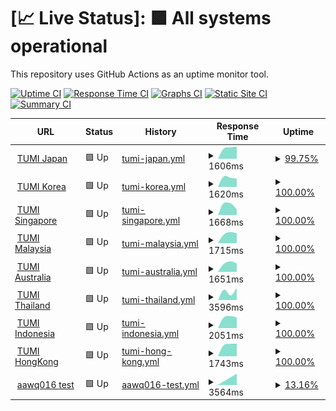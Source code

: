 # [📈 Live Status]: <!--live status--> **🟩 All systems operational**

This repository uses GitHub Actions as an uptime monitor tool.

[![Uptime CI](https://github.com/doquocvinh273/UptimeMonitoring/workflows/Uptime%20CI/badge.svg)](https://github.com/doquocvinh273/UptimeMonitoring/actions?query=workflow%3A%22Uptime+CI%22)
[![Response Time CI](https://github.com/doquocvinh273/UptimeMonitoring/workflows/Response%20Time%20CI/badge.svg)](https://github.com/doquocvinh273/UptimeMonitoring/actions?query=workflow%3A%22Response+Time+CI%22)
[![Graphs CI](https://github.com/doquocvinh273/UptimeMonitoring/workflows/Graphs%20CI/badge.svg)](https://github.com/doquocvinh273/UptimeMonitoring/actions?query=workflow%3A%22Graphs+CI%22)
[![Static Site CI](https://github.com/doquocvinh273/UptimeMonitoring/workflows/Static%20Site%20CI/badge.svg)](https://github.com/doquocvinh273/UptimeMonitoring/actions?query=workflow%3A%22Static+Site+CI%22)
[![Summary CI](https://github.com/doquocvinh273/UptimeMonitoring/workflows/Summary%20CI/badge.svg)](https://github.com/doquocvinh273/UptimeMonitoring/actions?query=workflow%3A%22Summary+CI%22)

<!--start: status pages-->
<!-- This summary is generated by Upptime (https://github.com/upptime/upptime) -->
<!-- Do not edit this manually, your changes will be overwritten -->
<!-- prettier-ignore -->
| URL | Status | History | Response Time | Uptime |
| --- | ------ | ------- | ------------- | ------ |
| <img alt="" src="https://icons.duckduckgo.com/ip3/www.tumi.co.jp.ico" height="13"> [TUMI Japan](https://www.tumi.co.jp) | 🟩 Up | [tumi-japan.yml](https://github.com/doquocvinh273/UptimeMonitoring/commits/HEAD/history/tumi-japan.yml) | <details><summary><img alt="Response time graph" src="./graphs/tumi-japan/response-time-week.png" height="20"> 1606ms</summary><br><a href="https://doquocvinh.github.io/UptimeMonitoring/history/tumi-japan"><img alt="Response time 1606" src="https://img.shields.io/endpoint?url=https%3A%2F%2Fraw.githubusercontent.com%2Fdoquocvinh273%2FUptimeMonitoring%2FHEAD%2Fapi%2Ftumi-japan%2Fresponse-time.json"></a><br><a href="https://doquocvinh.github.io/UptimeMonitoring/history/tumi-japan"><img alt="24-hour response time 1515" src="https://img.shields.io/endpoint?url=https%3A%2F%2Fraw.githubusercontent.com%2Fdoquocvinh273%2FUptimeMonitoring%2FHEAD%2Fapi%2Ftumi-japan%2Fresponse-time-day.json"></a><br><a href="https://doquocvinh.github.io/UptimeMonitoring/history/tumi-japan"><img alt="7-day response time 1606" src="https://img.shields.io/endpoint?url=https%3A%2F%2Fraw.githubusercontent.com%2Fdoquocvinh273%2FUptimeMonitoring%2FHEAD%2Fapi%2Ftumi-japan%2Fresponse-time-week.json"></a><br><a href="https://doquocvinh.github.io/UptimeMonitoring/history/tumi-japan"><img alt="30-day response time 1606" src="https://img.shields.io/endpoint?url=https%3A%2F%2Fraw.githubusercontent.com%2Fdoquocvinh273%2FUptimeMonitoring%2FHEAD%2Fapi%2Ftumi-japan%2Fresponse-time-month.json"></a><br><a href="https://doquocvinh.github.io/UptimeMonitoring/history/tumi-japan"><img alt="1-year response time 1606" src="https://img.shields.io/endpoint?url=https%3A%2F%2Fraw.githubusercontent.com%2Fdoquocvinh273%2FUptimeMonitoring%2FHEAD%2Fapi%2Ftumi-japan%2Fresponse-time-year.json"></a></details> | <details><summary><a href="https://doquocvinh.github.io/UptimeMonitoring/history/tumi-japan">99.75%</a></summary><a href="https://doquocvinh.github.io/UptimeMonitoring/history/tumi-japan"><img alt="All-time uptime 99.75%" src="https://img.shields.io/endpoint?url=https%3A%2F%2Fraw.githubusercontent.com%2Fdoquocvinh273%2FUptimeMonitoring%2FHEAD%2Fapi%2Ftumi-japan%2Fuptime.json"></a><br><a href="https://doquocvinh.github.io/UptimeMonitoring/history/tumi-japan"><img alt="24-hour uptime 98.49%" src="https://img.shields.io/endpoint?url=https%3A%2F%2Fraw.githubusercontent.com%2Fdoquocvinh273%2FUptimeMonitoring%2FHEAD%2Fapi%2Ftumi-japan%2Fuptime-day.json"></a><br><a href="https://doquocvinh.github.io/UptimeMonitoring/history/tumi-japan"><img alt="7-day uptime 99.75%" src="https://img.shields.io/endpoint?url=https%3A%2F%2Fraw.githubusercontent.com%2Fdoquocvinh273%2FUptimeMonitoring%2FHEAD%2Fapi%2Ftumi-japan%2Fuptime-week.json"></a><br><a href="https://doquocvinh.github.io/UptimeMonitoring/history/tumi-japan"><img alt="30-day uptime 99.75%" src="https://img.shields.io/endpoint?url=https%3A%2F%2Fraw.githubusercontent.com%2Fdoquocvinh273%2FUptimeMonitoring%2FHEAD%2Fapi%2Ftumi-japan%2Fuptime-month.json"></a><br><a href="https://doquocvinh.github.io/UptimeMonitoring/history/tumi-japan"><img alt="1-year uptime 99.75%" src="https://img.shields.io/endpoint?url=https%3A%2F%2Fraw.githubusercontent.com%2Fdoquocvinh273%2FUptimeMonitoring%2FHEAD%2Fapi%2Ftumi-japan%2Fuptime-year.json"></a></details>
| <img alt="" src="https://icons.duckduckgo.com/ip3/www.tumi.co.kr.ico" height="13"> [TUMI Korea](https://www.tumi.co.kr) | 🟩 Up | [tumi-korea.yml](https://github.com/doquocvinh273/UptimeMonitoring/commits/HEAD/history/tumi-korea.yml) | <details><summary><img alt="Response time graph" src="./graphs/tumi-korea/response-time-week.png" height="20"> 1620ms</summary><br><a href="https://doquocvinh.github.io/UptimeMonitoring/history/tumi-korea"><img alt="Response time 1620" src="https://img.shields.io/endpoint?url=https%3A%2F%2Fraw.githubusercontent.com%2Fdoquocvinh273%2FUptimeMonitoring%2FHEAD%2Fapi%2Ftumi-korea%2Fresponse-time.json"></a><br><a href="https://doquocvinh.github.io/UptimeMonitoring/history/tumi-korea"><img alt="24-hour response time 1281" src="https://img.shields.io/endpoint?url=https%3A%2F%2Fraw.githubusercontent.com%2Fdoquocvinh273%2FUptimeMonitoring%2FHEAD%2Fapi%2Ftumi-korea%2Fresponse-time-day.json"></a><br><a href="https://doquocvinh.github.io/UptimeMonitoring/history/tumi-korea"><img alt="7-day response time 1620" src="https://img.shields.io/endpoint?url=https%3A%2F%2Fraw.githubusercontent.com%2Fdoquocvinh273%2FUptimeMonitoring%2FHEAD%2Fapi%2Ftumi-korea%2Fresponse-time-week.json"></a><br><a href="https://doquocvinh.github.io/UptimeMonitoring/history/tumi-korea"><img alt="30-day response time 1620" src="https://img.shields.io/endpoint?url=https%3A%2F%2Fraw.githubusercontent.com%2Fdoquocvinh273%2FUptimeMonitoring%2FHEAD%2Fapi%2Ftumi-korea%2Fresponse-time-month.json"></a><br><a href="https://doquocvinh.github.io/UptimeMonitoring/history/tumi-korea"><img alt="1-year response time 1620" src="https://img.shields.io/endpoint?url=https%3A%2F%2Fraw.githubusercontent.com%2Fdoquocvinh273%2FUptimeMonitoring%2FHEAD%2Fapi%2Ftumi-korea%2Fresponse-time-year.json"></a></details> | <details><summary><a href="https://doquocvinh.github.io/UptimeMonitoring/history/tumi-korea">100.00%</a></summary><a href="https://doquocvinh.github.io/UptimeMonitoring/history/tumi-korea"><img alt="All-time uptime 100.00%" src="https://img.shields.io/endpoint?url=https%3A%2F%2Fraw.githubusercontent.com%2Fdoquocvinh273%2FUptimeMonitoring%2FHEAD%2Fapi%2Ftumi-korea%2Fuptime.json"></a><br><a href="https://doquocvinh.github.io/UptimeMonitoring/history/tumi-korea"><img alt="24-hour uptime 100.00%" src="https://img.shields.io/endpoint?url=https%3A%2F%2Fraw.githubusercontent.com%2Fdoquocvinh273%2FUptimeMonitoring%2FHEAD%2Fapi%2Ftumi-korea%2Fuptime-day.json"></a><br><a href="https://doquocvinh.github.io/UptimeMonitoring/history/tumi-korea"><img alt="7-day uptime 100.00%" src="https://img.shields.io/endpoint?url=https%3A%2F%2Fraw.githubusercontent.com%2Fdoquocvinh273%2FUptimeMonitoring%2FHEAD%2Fapi%2Ftumi-korea%2Fuptime-week.json"></a><br><a href="https://doquocvinh.github.io/UptimeMonitoring/history/tumi-korea"><img alt="30-day uptime 100.00%" src="https://img.shields.io/endpoint?url=https%3A%2F%2Fraw.githubusercontent.com%2Fdoquocvinh273%2FUptimeMonitoring%2FHEAD%2Fapi%2Ftumi-korea%2Fuptime-month.json"></a><br><a href="https://doquocvinh.github.io/UptimeMonitoring/history/tumi-korea"><img alt="1-year uptime 100.00%" src="https://img.shields.io/endpoint?url=https%3A%2F%2Fraw.githubusercontent.com%2Fdoquocvinh273%2FUptimeMonitoring%2FHEAD%2Fapi%2Ftumi-korea%2Fuptime-year.json"></a></details>
| <img alt="" src="https://icons.duckduckgo.com/ip3/www.tumi.sg.ico" height="13"> [TUMI Singapore](https://www.tumi.sg) | 🟩 Up | [tumi-singapore.yml](https://github.com/doquocvinh273/UptimeMonitoring/commits/HEAD/history/tumi-singapore.yml) | <details><summary><img alt="Response time graph" src="./graphs/tumi-singapore/response-time-week.png" height="20"> 1668ms</summary><br><a href="https://doquocvinh.github.io/UptimeMonitoring/history/tumi-singapore"><img alt="Response time 1668" src="https://img.shields.io/endpoint?url=https%3A%2F%2Fraw.githubusercontent.com%2Fdoquocvinh273%2FUptimeMonitoring%2FHEAD%2Fapi%2Ftumi-singapore%2Fresponse-time.json"></a><br><a href="https://doquocvinh.github.io/UptimeMonitoring/history/tumi-singapore"><img alt="24-hour response time 1267" src="https://img.shields.io/endpoint?url=https%3A%2F%2Fraw.githubusercontent.com%2Fdoquocvinh273%2FUptimeMonitoring%2FHEAD%2Fapi%2Ftumi-singapore%2Fresponse-time-day.json"></a><br><a href="https://doquocvinh.github.io/UptimeMonitoring/history/tumi-singapore"><img alt="7-day response time 1668" src="https://img.shields.io/endpoint?url=https%3A%2F%2Fraw.githubusercontent.com%2Fdoquocvinh273%2FUptimeMonitoring%2FHEAD%2Fapi%2Ftumi-singapore%2Fresponse-time-week.json"></a><br><a href="https://doquocvinh.github.io/UptimeMonitoring/history/tumi-singapore"><img alt="30-day response time 1668" src="https://img.shields.io/endpoint?url=https%3A%2F%2Fraw.githubusercontent.com%2Fdoquocvinh273%2FUptimeMonitoring%2FHEAD%2Fapi%2Ftumi-singapore%2Fresponse-time-month.json"></a><br><a href="https://doquocvinh.github.io/UptimeMonitoring/history/tumi-singapore"><img alt="1-year response time 1668" src="https://img.shields.io/endpoint?url=https%3A%2F%2Fraw.githubusercontent.com%2Fdoquocvinh273%2FUptimeMonitoring%2FHEAD%2Fapi%2Ftumi-singapore%2Fresponse-time-year.json"></a></details> | <details><summary><a href="https://doquocvinh.github.io/UptimeMonitoring/history/tumi-singapore">100.00%</a></summary><a href="https://doquocvinh.github.io/UptimeMonitoring/history/tumi-singapore"><img alt="All-time uptime 100.00%" src="https://img.shields.io/endpoint?url=https%3A%2F%2Fraw.githubusercontent.com%2Fdoquocvinh273%2FUptimeMonitoring%2FHEAD%2Fapi%2Ftumi-singapore%2Fuptime.json"></a><br><a href="https://doquocvinh.github.io/UptimeMonitoring/history/tumi-singapore"><img alt="24-hour uptime 100.00%" src="https://img.shields.io/endpoint?url=https%3A%2F%2Fraw.githubusercontent.com%2Fdoquocvinh273%2FUptimeMonitoring%2FHEAD%2Fapi%2Ftumi-singapore%2Fuptime-day.json"></a><br><a href="https://doquocvinh.github.io/UptimeMonitoring/history/tumi-singapore"><img alt="7-day uptime 100.00%" src="https://img.shields.io/endpoint?url=https%3A%2F%2Fraw.githubusercontent.com%2Fdoquocvinh273%2FUptimeMonitoring%2FHEAD%2Fapi%2Ftumi-singapore%2Fuptime-week.json"></a><br><a href="https://doquocvinh.github.io/UptimeMonitoring/history/tumi-singapore"><img alt="30-day uptime 100.00%" src="https://img.shields.io/endpoint?url=https%3A%2F%2Fraw.githubusercontent.com%2Fdoquocvinh273%2FUptimeMonitoring%2FHEAD%2Fapi%2Ftumi-singapore%2Fuptime-month.json"></a><br><a href="https://doquocvinh.github.io/UptimeMonitoring/history/tumi-singapore"><img alt="1-year uptime 100.00%" src="https://img.shields.io/endpoint?url=https%3A%2F%2Fraw.githubusercontent.com%2Fdoquocvinh273%2FUptimeMonitoring%2FHEAD%2Fapi%2Ftumi-singapore%2Fuptime-year.json"></a></details>
| <img alt="" src="https://icons.duckduckgo.com/ip3/www.tumi.my.ico" height="13"> [TUMI Malaysia](https://www.tumi.my) | 🟩 Up | [tumi-malaysia.yml](https://github.com/doquocvinh273/UptimeMonitoring/commits/HEAD/history/tumi-malaysia.yml) | <details><summary><img alt="Response time graph" src="./graphs/tumi-malaysia/response-time-week.png" height="20"> 1715ms</summary><br><a href="https://doquocvinh.github.io/UptimeMonitoring/history/tumi-malaysia"><img alt="Response time 1715" src="https://img.shields.io/endpoint?url=https%3A%2F%2Fraw.githubusercontent.com%2Fdoquocvinh273%2FUptimeMonitoring%2FHEAD%2Fapi%2Ftumi-malaysia%2Fresponse-time.json"></a><br><a href="https://doquocvinh.github.io/UptimeMonitoring/history/tumi-malaysia"><img alt="24-hour response time 1298" src="https://img.shields.io/endpoint?url=https%3A%2F%2Fraw.githubusercontent.com%2Fdoquocvinh273%2FUptimeMonitoring%2FHEAD%2Fapi%2Ftumi-malaysia%2Fresponse-time-day.json"></a><br><a href="https://doquocvinh.github.io/UptimeMonitoring/history/tumi-malaysia"><img alt="7-day response time 1715" src="https://img.shields.io/endpoint?url=https%3A%2F%2Fraw.githubusercontent.com%2Fdoquocvinh273%2FUptimeMonitoring%2FHEAD%2Fapi%2Ftumi-malaysia%2Fresponse-time-week.json"></a><br><a href="https://doquocvinh.github.io/UptimeMonitoring/history/tumi-malaysia"><img alt="30-day response time 1715" src="https://img.shields.io/endpoint?url=https%3A%2F%2Fraw.githubusercontent.com%2Fdoquocvinh273%2FUptimeMonitoring%2FHEAD%2Fapi%2Ftumi-malaysia%2Fresponse-time-month.json"></a><br><a href="https://doquocvinh.github.io/UptimeMonitoring/history/tumi-malaysia"><img alt="1-year response time 1715" src="https://img.shields.io/endpoint?url=https%3A%2F%2Fraw.githubusercontent.com%2Fdoquocvinh273%2FUptimeMonitoring%2FHEAD%2Fapi%2Ftumi-malaysia%2Fresponse-time-year.json"></a></details> | <details><summary><a href="https://doquocvinh.github.io/UptimeMonitoring/history/tumi-malaysia">100.00%</a></summary><a href="https://doquocvinh.github.io/UptimeMonitoring/history/tumi-malaysia"><img alt="All-time uptime 100.00%" src="https://img.shields.io/endpoint?url=https%3A%2F%2Fraw.githubusercontent.com%2Fdoquocvinh273%2FUptimeMonitoring%2FHEAD%2Fapi%2Ftumi-malaysia%2Fuptime.json"></a><br><a href="https://doquocvinh.github.io/UptimeMonitoring/history/tumi-malaysia"><img alt="24-hour uptime 100.00%" src="https://img.shields.io/endpoint?url=https%3A%2F%2Fraw.githubusercontent.com%2Fdoquocvinh273%2FUptimeMonitoring%2FHEAD%2Fapi%2Ftumi-malaysia%2Fuptime-day.json"></a><br><a href="https://doquocvinh.github.io/UptimeMonitoring/history/tumi-malaysia"><img alt="7-day uptime 100.00%" src="https://img.shields.io/endpoint?url=https%3A%2F%2Fraw.githubusercontent.com%2Fdoquocvinh273%2FUptimeMonitoring%2FHEAD%2Fapi%2Ftumi-malaysia%2Fuptime-week.json"></a><br><a href="https://doquocvinh.github.io/UptimeMonitoring/history/tumi-malaysia"><img alt="30-day uptime 100.00%" src="https://img.shields.io/endpoint?url=https%3A%2F%2Fraw.githubusercontent.com%2Fdoquocvinh273%2FUptimeMonitoring%2FHEAD%2Fapi%2Ftumi-malaysia%2Fuptime-month.json"></a><br><a href="https://doquocvinh.github.io/UptimeMonitoring/history/tumi-malaysia"><img alt="1-year uptime 100.00%" src="https://img.shields.io/endpoint?url=https%3A%2F%2Fraw.githubusercontent.com%2Fdoquocvinh273%2FUptimeMonitoring%2FHEAD%2Fapi%2Ftumi-malaysia%2Fuptime-year.json"></a></details>
| <img alt="" src="https://icons.duckduckgo.com/ip3/www.tumi.com.au.ico" height="13"> [TUMI Australia](https://www.tumi.com.au) | 🟩 Up | [tumi-australia.yml](https://github.com/doquocvinh273/UptimeMonitoring/commits/HEAD/history/tumi-australia.yml) | <details><summary><img alt="Response time graph" src="./graphs/tumi-australia/response-time-week.png" height="20"> 1651ms</summary><br><a href="https://doquocvinh.github.io/UptimeMonitoring/history/tumi-australia"><img alt="Response time 1651" src="https://img.shields.io/endpoint?url=https%3A%2F%2Fraw.githubusercontent.com%2Fdoquocvinh273%2FUptimeMonitoring%2FHEAD%2Fapi%2Ftumi-australia%2Fresponse-time.json"></a><br><a href="https://doquocvinh.github.io/UptimeMonitoring/history/tumi-australia"><img alt="24-hour response time 1265" src="https://img.shields.io/endpoint?url=https%3A%2F%2Fraw.githubusercontent.com%2Fdoquocvinh273%2FUptimeMonitoring%2FHEAD%2Fapi%2Ftumi-australia%2Fresponse-time-day.json"></a><br><a href="https://doquocvinh.github.io/UptimeMonitoring/history/tumi-australia"><img alt="7-day response time 1651" src="https://img.shields.io/endpoint?url=https%3A%2F%2Fraw.githubusercontent.com%2Fdoquocvinh273%2FUptimeMonitoring%2FHEAD%2Fapi%2Ftumi-australia%2Fresponse-time-week.json"></a><br><a href="https://doquocvinh.github.io/UptimeMonitoring/history/tumi-australia"><img alt="30-day response time 1651" src="https://img.shields.io/endpoint?url=https%3A%2F%2Fraw.githubusercontent.com%2Fdoquocvinh273%2FUptimeMonitoring%2FHEAD%2Fapi%2Ftumi-australia%2Fresponse-time-month.json"></a><br><a href="https://doquocvinh.github.io/UptimeMonitoring/history/tumi-australia"><img alt="1-year response time 1651" src="https://img.shields.io/endpoint?url=https%3A%2F%2Fraw.githubusercontent.com%2Fdoquocvinh273%2FUptimeMonitoring%2FHEAD%2Fapi%2Ftumi-australia%2Fresponse-time-year.json"></a></details> | <details><summary><a href="https://doquocvinh.github.io/UptimeMonitoring/history/tumi-australia">100.00%</a></summary><a href="https://doquocvinh.github.io/UptimeMonitoring/history/tumi-australia"><img alt="All-time uptime 100.00%" src="https://img.shields.io/endpoint?url=https%3A%2F%2Fraw.githubusercontent.com%2Fdoquocvinh273%2FUptimeMonitoring%2FHEAD%2Fapi%2Ftumi-australia%2Fuptime.json"></a><br><a href="https://doquocvinh.github.io/UptimeMonitoring/history/tumi-australia"><img alt="24-hour uptime 100.00%" src="https://img.shields.io/endpoint?url=https%3A%2F%2Fraw.githubusercontent.com%2Fdoquocvinh273%2FUptimeMonitoring%2FHEAD%2Fapi%2Ftumi-australia%2Fuptime-day.json"></a><br><a href="https://doquocvinh.github.io/UptimeMonitoring/history/tumi-australia"><img alt="7-day uptime 100.00%" src="https://img.shields.io/endpoint?url=https%3A%2F%2Fraw.githubusercontent.com%2Fdoquocvinh273%2FUptimeMonitoring%2FHEAD%2Fapi%2Ftumi-australia%2Fuptime-week.json"></a><br><a href="https://doquocvinh.github.io/UptimeMonitoring/history/tumi-australia"><img alt="30-day uptime 100.00%" src="https://img.shields.io/endpoint?url=https%3A%2F%2Fraw.githubusercontent.com%2Fdoquocvinh273%2FUptimeMonitoring%2FHEAD%2Fapi%2Ftumi-australia%2Fuptime-month.json"></a><br><a href="https://doquocvinh.github.io/UptimeMonitoring/history/tumi-australia"><img alt="1-year uptime 100.00%" src="https://img.shields.io/endpoint?url=https%3A%2F%2Fraw.githubusercontent.com%2Fdoquocvinh273%2FUptimeMonitoring%2FHEAD%2Fapi%2Ftumi-australia%2Fuptime-year.json"></a></details>
| <img alt="" src="https://icons.duckduckgo.com/ip3/www.tumi.co.th.ico" height="13"> [TUMI Thailand](https://www.tumi.co.th/th/home) | 🟩 Up | [tumi-thailand.yml](https://github.com/doquocvinh273/UptimeMonitoring/commits/HEAD/history/tumi-thailand.yml) | <details><summary><img alt="Response time graph" src="./graphs/tumi-thailand/response-time-week.png" height="20"> 3596ms</summary><br><a href="https://doquocvinh.github.io/UptimeMonitoring/history/tumi-thailand"><img alt="Response time 3596" src="https://img.shields.io/endpoint?url=https%3A%2F%2Fraw.githubusercontent.com%2Fdoquocvinh273%2FUptimeMonitoring%2FHEAD%2Fapi%2Ftumi-thailand%2Fresponse-time.json"></a><br><a href="https://doquocvinh.github.io/UptimeMonitoring/history/tumi-thailand"><img alt="24-hour response time 2015" src="https://img.shields.io/endpoint?url=https%3A%2F%2Fraw.githubusercontent.com%2Fdoquocvinh273%2FUptimeMonitoring%2FHEAD%2Fapi%2Ftumi-thailand%2Fresponse-time-day.json"></a><br><a href="https://doquocvinh.github.io/UptimeMonitoring/history/tumi-thailand"><img alt="7-day response time 3596" src="https://img.shields.io/endpoint?url=https%3A%2F%2Fraw.githubusercontent.com%2Fdoquocvinh273%2FUptimeMonitoring%2FHEAD%2Fapi%2Ftumi-thailand%2Fresponse-time-week.json"></a><br><a href="https://doquocvinh.github.io/UptimeMonitoring/history/tumi-thailand"><img alt="30-day response time 3596" src="https://img.shields.io/endpoint?url=https%3A%2F%2Fraw.githubusercontent.com%2Fdoquocvinh273%2FUptimeMonitoring%2FHEAD%2Fapi%2Ftumi-thailand%2Fresponse-time-month.json"></a><br><a href="https://doquocvinh.github.io/UptimeMonitoring/history/tumi-thailand"><img alt="1-year response time 3596" src="https://img.shields.io/endpoint?url=https%3A%2F%2Fraw.githubusercontent.com%2Fdoquocvinh273%2FUptimeMonitoring%2FHEAD%2Fapi%2Ftumi-thailand%2Fresponse-time-year.json"></a></details> | <details><summary><a href="https://doquocvinh.github.io/UptimeMonitoring/history/tumi-thailand">100.00%</a></summary><a href="https://doquocvinh.github.io/UptimeMonitoring/history/tumi-thailand"><img alt="All-time uptime 100.00%" src="https://img.shields.io/endpoint?url=https%3A%2F%2Fraw.githubusercontent.com%2Fdoquocvinh273%2FUptimeMonitoring%2FHEAD%2Fapi%2Ftumi-thailand%2Fuptime.json"></a><br><a href="https://doquocvinh.github.io/UptimeMonitoring/history/tumi-thailand"><img alt="24-hour uptime 100.00%" src="https://img.shields.io/endpoint?url=https%3A%2F%2Fraw.githubusercontent.com%2Fdoquocvinh273%2FUptimeMonitoring%2FHEAD%2Fapi%2Ftumi-thailand%2Fuptime-day.json"></a><br><a href="https://doquocvinh.github.io/UptimeMonitoring/history/tumi-thailand"><img alt="7-day uptime 100.00%" src="https://img.shields.io/endpoint?url=https%3A%2F%2Fraw.githubusercontent.com%2Fdoquocvinh273%2FUptimeMonitoring%2FHEAD%2Fapi%2Ftumi-thailand%2Fuptime-week.json"></a><br><a href="https://doquocvinh.github.io/UptimeMonitoring/history/tumi-thailand"><img alt="30-day uptime 100.00%" src="https://img.shields.io/endpoint?url=https%3A%2F%2Fraw.githubusercontent.com%2Fdoquocvinh273%2FUptimeMonitoring%2FHEAD%2Fapi%2Ftumi-thailand%2Fuptime-month.json"></a><br><a href="https://doquocvinh.github.io/UptimeMonitoring/history/tumi-thailand"><img alt="1-year uptime 100.00%" src="https://img.shields.io/endpoint?url=https%3A%2F%2Fraw.githubusercontent.com%2Fdoquocvinh273%2FUptimeMonitoring%2FHEAD%2Fapi%2Ftumi-thailand%2Fuptime-year.json"></a></details>
| <img alt="" src="https://icons.duckduckgo.com/ip3/www.tumi.co.id.ico" height="13"> [TUMI Indonesia](https://www.tumi.co.id/id/home) | 🟩 Up | [tumi-indonesia.yml](https://github.com/doquocvinh273/UptimeMonitoring/commits/HEAD/history/tumi-indonesia.yml) | <details><summary><img alt="Response time graph" src="./graphs/tumi-indonesia/response-time-week.png" height="20"> 2051ms</summary><br><a href="https://doquocvinh.github.io/UptimeMonitoring/history/tumi-indonesia"><img alt="Response time 2051" src="https://img.shields.io/endpoint?url=https%3A%2F%2Fraw.githubusercontent.com%2Fdoquocvinh273%2FUptimeMonitoring%2FHEAD%2Fapi%2Ftumi-indonesia%2Fresponse-time.json"></a><br><a href="https://doquocvinh.github.io/UptimeMonitoring/history/tumi-indonesia"><img alt="24-hour response time 1650" src="https://img.shields.io/endpoint?url=https%3A%2F%2Fraw.githubusercontent.com%2Fdoquocvinh273%2FUptimeMonitoring%2FHEAD%2Fapi%2Ftumi-indonesia%2Fresponse-time-day.json"></a><br><a href="https://doquocvinh.github.io/UptimeMonitoring/history/tumi-indonesia"><img alt="7-day response time 2051" src="https://img.shields.io/endpoint?url=https%3A%2F%2Fraw.githubusercontent.com%2Fdoquocvinh273%2FUptimeMonitoring%2FHEAD%2Fapi%2Ftumi-indonesia%2Fresponse-time-week.json"></a><br><a href="https://doquocvinh.github.io/UptimeMonitoring/history/tumi-indonesia"><img alt="30-day response time 2051" src="https://img.shields.io/endpoint?url=https%3A%2F%2Fraw.githubusercontent.com%2Fdoquocvinh273%2FUptimeMonitoring%2FHEAD%2Fapi%2Ftumi-indonesia%2Fresponse-time-month.json"></a><br><a href="https://doquocvinh.github.io/UptimeMonitoring/history/tumi-indonesia"><img alt="1-year response time 2051" src="https://img.shields.io/endpoint?url=https%3A%2F%2Fraw.githubusercontent.com%2Fdoquocvinh273%2FUptimeMonitoring%2FHEAD%2Fapi%2Ftumi-indonesia%2Fresponse-time-year.json"></a></details> | <details><summary><a href="https://doquocvinh.github.io/UptimeMonitoring/history/tumi-indonesia">100.00%</a></summary><a href="https://doquocvinh.github.io/UptimeMonitoring/history/tumi-indonesia"><img alt="All-time uptime 100.00%" src="https://img.shields.io/endpoint?url=https%3A%2F%2Fraw.githubusercontent.com%2Fdoquocvinh273%2FUptimeMonitoring%2FHEAD%2Fapi%2Ftumi-indonesia%2Fuptime.json"></a><br><a href="https://doquocvinh.github.io/UptimeMonitoring/history/tumi-indonesia"><img alt="24-hour uptime 100.00%" src="https://img.shields.io/endpoint?url=https%3A%2F%2Fraw.githubusercontent.com%2Fdoquocvinh273%2FUptimeMonitoring%2FHEAD%2Fapi%2Ftumi-indonesia%2Fuptime-day.json"></a><br><a href="https://doquocvinh.github.io/UptimeMonitoring/history/tumi-indonesia"><img alt="7-day uptime 100.00%" src="https://img.shields.io/endpoint?url=https%3A%2F%2Fraw.githubusercontent.com%2Fdoquocvinh273%2FUptimeMonitoring%2FHEAD%2Fapi%2Ftumi-indonesia%2Fuptime-week.json"></a><br><a href="https://doquocvinh.github.io/UptimeMonitoring/history/tumi-indonesia"><img alt="30-day uptime 100.00%" src="https://img.shields.io/endpoint?url=https%3A%2F%2Fraw.githubusercontent.com%2Fdoquocvinh273%2FUptimeMonitoring%2FHEAD%2Fapi%2Ftumi-indonesia%2Fuptime-month.json"></a><br><a href="https://doquocvinh.github.io/UptimeMonitoring/history/tumi-indonesia"><img alt="1-year uptime 100.00%" src="https://img.shields.io/endpoint?url=https%3A%2F%2Fraw.githubusercontent.com%2Fdoquocvinh273%2FUptimeMonitoring%2FHEAD%2Fapi%2Ftumi-indonesia%2Fuptime-year.json"></a></details>
| <img alt="" src="https://icons.duckduckgo.com/ip3/www.tumi-hk.com.ico" height="13"> [TUMI HongKong](https://www.tumi-hk.com/en/home) | 🟩 Up | [tumi-hong-kong.yml](https://github.com/doquocvinh273/UptimeMonitoring/commits/HEAD/history/tumi-hong-kong.yml) | <details><summary><img alt="Response time graph" src="./graphs/tumi-hong-kong/response-time-week.png" height="20"> 1743ms</summary><br><a href="https://doquocvinh.github.io/UptimeMonitoring/history/tumi-hong-kong"><img alt="Response time 1743" src="https://img.shields.io/endpoint?url=https%3A%2F%2Fraw.githubusercontent.com%2Fdoquocvinh273%2FUptimeMonitoring%2FHEAD%2Fapi%2Ftumi-hong-kong%2Fresponse-time.json"></a><br><a href="https://doquocvinh.github.io/UptimeMonitoring/history/tumi-hong-kong"><img alt="24-hour response time 1953" src="https://img.shields.io/endpoint?url=https%3A%2F%2Fraw.githubusercontent.com%2Fdoquocvinh273%2FUptimeMonitoring%2FHEAD%2Fapi%2Ftumi-hong-kong%2Fresponse-time-day.json"></a><br><a href="https://doquocvinh.github.io/UptimeMonitoring/history/tumi-hong-kong"><img alt="7-day response time 1743" src="https://img.shields.io/endpoint?url=https%3A%2F%2Fraw.githubusercontent.com%2Fdoquocvinh273%2FUptimeMonitoring%2FHEAD%2Fapi%2Ftumi-hong-kong%2Fresponse-time-week.json"></a><br><a href="https://doquocvinh.github.io/UptimeMonitoring/history/tumi-hong-kong"><img alt="30-day response time 1743" src="https://img.shields.io/endpoint?url=https%3A%2F%2Fraw.githubusercontent.com%2Fdoquocvinh273%2FUptimeMonitoring%2FHEAD%2Fapi%2Ftumi-hong-kong%2Fresponse-time-month.json"></a><br><a href="https://doquocvinh.github.io/UptimeMonitoring/history/tumi-hong-kong"><img alt="1-year response time 1743" src="https://img.shields.io/endpoint?url=https%3A%2F%2Fraw.githubusercontent.com%2Fdoquocvinh273%2FUptimeMonitoring%2FHEAD%2Fapi%2Ftumi-hong-kong%2Fresponse-time-year.json"></a></details> | <details><summary><a href="https://doquocvinh.github.io/UptimeMonitoring/history/tumi-hong-kong">100.00%</a></summary><a href="https://doquocvinh.github.io/UptimeMonitoring/history/tumi-hong-kong"><img alt="All-time uptime 100.00%" src="https://img.shields.io/endpoint?url=https%3A%2F%2Fraw.githubusercontent.com%2Fdoquocvinh273%2FUptimeMonitoring%2FHEAD%2Fapi%2Ftumi-hong-kong%2Fuptime.json"></a><br><a href="https://doquocvinh.github.io/UptimeMonitoring/history/tumi-hong-kong"><img alt="24-hour uptime 100.00%" src="https://img.shields.io/endpoint?url=https%3A%2F%2Fraw.githubusercontent.com%2Fdoquocvinh273%2FUptimeMonitoring%2FHEAD%2Fapi%2Ftumi-hong-kong%2Fuptime-day.json"></a><br><a href="https://doquocvinh.github.io/UptimeMonitoring/history/tumi-hong-kong"><img alt="7-day uptime 100.00%" src="https://img.shields.io/endpoint?url=https%3A%2F%2Fraw.githubusercontent.com%2Fdoquocvinh273%2FUptimeMonitoring%2FHEAD%2Fapi%2Ftumi-hong-kong%2Fuptime-week.json"></a><br><a href="https://doquocvinh.github.io/UptimeMonitoring/history/tumi-hong-kong"><img alt="30-day uptime 100.00%" src="https://img.shields.io/endpoint?url=https%3A%2F%2Fraw.githubusercontent.com%2Fdoquocvinh273%2FUptimeMonitoring%2FHEAD%2Fapi%2Ftumi-hong-kong%2Fuptime-month.json"></a><br><a href="https://doquocvinh.github.io/UptimeMonitoring/history/tumi-hong-kong"><img alt="1-year uptime 100.00%" src="https://img.shields.io/endpoint?url=https%3A%2F%2Fraw.githubusercontent.com%2Fdoquocvinh273%2FUptimeMonitoring%2FHEAD%2Fapi%2Ftumi-hong-kong%2Fuptime-year.json"></a></details>
| <img alt="" src="https://icons.duckduckgo.com/ip3/aawq-016.dx.commercecloud.salesforce.com.ico" height="13"> [aawq016 test](https://aawq-016.dx.commercecloud.salesforce.com/s/Tumi_MY/home) | 🟩 Up | [aawq016-test.yml](https://github.com/doquocvinh273/UptimeMonitoring/commits/HEAD/history/aawq016-test.yml) | <details><summary><img alt="Response time graph" src="./graphs/aawq016-test/response-time-week.png" height="20"> 3564ms</summary><br><a href="https://doquocvinh.github.io/UptimeMonitoring/history/aawq016-test"><img alt="Response time 3564" src="https://img.shields.io/endpoint?url=https%3A%2F%2Fraw.githubusercontent.com%2Fdoquocvinh273%2FUptimeMonitoring%2FHEAD%2Fapi%2Faawq016-test%2Fresponse-time.json"></a><br><a href="https://doquocvinh.github.io/UptimeMonitoring/history/aawq016-test"><img alt="24-hour response time 6115" src="https://img.shields.io/endpoint?url=https%3A%2F%2Fraw.githubusercontent.com%2Fdoquocvinh273%2FUptimeMonitoring%2FHEAD%2Fapi%2Faawq016-test%2Fresponse-time-day.json"></a><br><a href="https://doquocvinh.github.io/UptimeMonitoring/history/aawq016-test"><img alt="7-day response time 3564" src="https://img.shields.io/endpoint?url=https%3A%2F%2Fraw.githubusercontent.com%2Fdoquocvinh273%2FUptimeMonitoring%2FHEAD%2Fapi%2Faawq016-test%2Fresponse-time-week.json"></a><br><a href="https://doquocvinh.github.io/UptimeMonitoring/history/aawq016-test"><img alt="30-day response time 3564" src="https://img.shields.io/endpoint?url=https%3A%2F%2Fraw.githubusercontent.com%2Fdoquocvinh273%2FUptimeMonitoring%2FHEAD%2Fapi%2Faawq016-test%2Fresponse-time-month.json"></a><br><a href="https://doquocvinh.github.io/UptimeMonitoring/history/aawq016-test"><img alt="1-year response time 3564" src="https://img.shields.io/endpoint?url=https%3A%2F%2Fraw.githubusercontent.com%2Fdoquocvinh273%2FUptimeMonitoring%2FHEAD%2Fapi%2Faawq016-test%2Fresponse-time-year.json"></a></details> | <details><summary><a href="https://doquocvinh.github.io/UptimeMonitoring/history/aawq016-test">13.16%</a></summary><a href="https://doquocvinh.github.io/UptimeMonitoring/history/aawq016-test"><img alt="All-time uptime 13.16%" src="https://img.shields.io/endpoint?url=https%3A%2F%2Fraw.githubusercontent.com%2Fdoquocvinh273%2FUptimeMonitoring%2FHEAD%2Fapi%2Faawq016-test%2Fuptime.json"></a><br><a href="https://doquocvinh.github.io/UptimeMonitoring/history/aawq016-test"><img alt="24-hour uptime 3.55%" src="https://img.shields.io/endpoint?url=https%3A%2F%2Fraw.githubusercontent.com%2Fdoquocvinh273%2FUptimeMonitoring%2FHEAD%2Fapi%2Faawq016-test%2Fuptime-day.json"></a><br><a href="https://doquocvinh.github.io/UptimeMonitoring/history/aawq016-test"><img alt="7-day uptime 13.16%" src="https://img.shields.io/endpoint?url=https%3A%2F%2Fraw.githubusercontent.com%2Fdoquocvinh273%2FUptimeMonitoring%2FHEAD%2Fapi%2Faawq016-test%2Fuptime-week.json"></a><br><a href="https://doquocvinh.github.io/UptimeMonitoring/history/aawq016-test"><img alt="30-day uptime 13.16%" src="https://img.shields.io/endpoint?url=https%3A%2F%2Fraw.githubusercontent.com%2Fdoquocvinh273%2FUptimeMonitoring%2FHEAD%2Fapi%2Faawq016-test%2Fuptime-month.json"></a><br><a href="https://doquocvinh.github.io/UptimeMonitoring/history/aawq016-test"><img alt="1-year uptime 13.16%" src="https://img.shields.io/endpoint?url=https%3A%2F%2Fraw.githubusercontent.com%2Fdoquocvinh273%2FUptimeMonitoring%2FHEAD%2Fapi%2Faawq016-test%2Fuptime-year.json"></a></details>

<!--end: status pages-->
